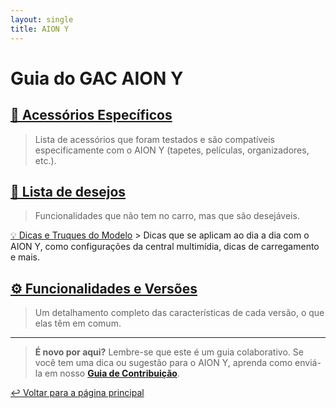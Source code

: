 ```yaml
---
layout: single
title: AION Y
---
```


# Guia do GAC AION Y

## [🛒 Acessórios Específicos](acessorios/)
> Lista de acessórios que foram testados e são compatíveis especificamente com o AION Y (tapetes, películas, organizadores, etc.).

## [👀 Lista de desejos](desejos/)
> Funcionalidades que não tem no carro, mas que são desejáveis.

[💡 Dicas e Truques do Modelo](dicas/) > Dicas que se aplicam ao dia a dia com o AION Y, como configurações da central multimídia, dicas de carregamento e mais.

## [⚙️ Funcionalidades e Versões](funcionalidades/)
> Um detalhamento completo das características de cada versão, o que elas têm em comum.

---

> **É novo por aqui?** Lembre-se que este é um guia colaborativo. Se você tem uma dica ou sugestão para o AION Y, aprenda como enviá-la em nosso **[Guia de Contribuição](../CONTRIBUTING.md)**.

[↩️ Voltar para a página principal](../)
